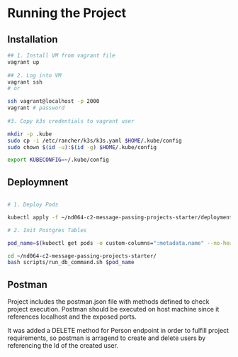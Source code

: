 # Running the Project


## Installation
```bash
## 1. Install VM from vagrant file
vagrant up
	
## 2. Log into VM
vagrant ssh
# or

ssh vagrant@localhost -p 2000 
vagrant # password
	
#3. Copy k3s credentials to vagrant user

mkdir -p .kube
sudo cp -i /etc/rancher/k3s/k3s.yaml $HOME/.kube/config
sudo chown $(id -u):$(id -g) $HOME/.kube/config

export KUBECONFIG=~/.kube/config

```

## Deploymnent

```bash

# 1. Deploy Pods

kubectl apply -f ~/nd064-c2-message-passing-projects-starter/deployment

# 2. Init Postgres Tables

pod_name=$(kubectl get pods -o custom-columns=":metadata.name" --no-headers | grep '^postgres' | head -n 1)

cd ~/nd064-c2-message-passing-projects-starter/
bash scripts/run_db_command.sh $pod_name

```

## Postman

Project includes the postman.json file with methods defined to check project execution. Postman should be executed on host machine
since it references localhost and the exposed ports.

It was added a DELETE method for Person endpoint in order to fulfill project requirements, so postman is arragend to create and delete users by referencing the Id of the created user.